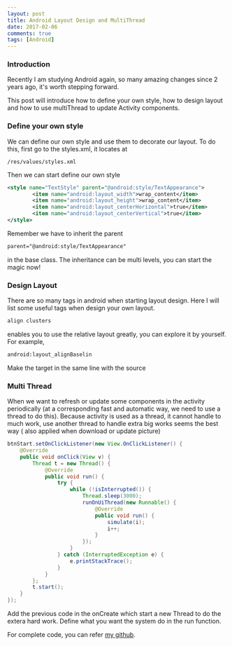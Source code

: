 ```yaml
---
layout: post
title: Android Layout Design and MultiThread
date: 2017-02-06
comments: true
tags: [Android]
---
```


### Introduction
Recently I am studying Android again, so many amazing changes since 2
years ago, it's worth stepping forward.

This post will introduce how to define your own style, how to design
layout and how to use multiThread to update Activity components.

### Define your own style

We can define our own style and use them to decorate our layout. To do
this, first go to the styles.xml, it locates at

```path
/res/values/styles.xml
```

Then we can start define our own style

```xml
<style name="TextStyle" parent="@android:style/TextAppearance">
        <item name="android:layout_width">wrap_content</item>
        <item name="android:layout_height">wrap_content</item>
        <item name="android:layout_centerHorizontal">true</item>
        <item name="android:layout_centerVertical">true</item>
</style>
```

Remember we have to inherit the parent
```xml
parent="@android:style/TextAppearance"
```
in the base class. The inheritance can be multi levels, you can start
the magic now!

### Design Layout

There are so many tags in android when starting layout design. Here I
will list some useful tags when design your own layout.

```xml
align clusters
```
enables you to use the relative layout greatly, you can explore it by
yourself. For example,

```xml
android:layout_alignBaselin
```
Make the target in the same line with the source

### Multi Thread
When we want to refresh or update some components in the activity
periodically (at a corresponding fast and automatic way, we need to use
a thread to do this). Because activity is used as a thread, it cannot
handle to much work, use another thread to handle extra big works seems the
best way ( also applied when download or update picture)

```Java
btnStart.setOnClickListener(new View.OnClickListener() {
    @Override
    public void onClick(View v) {
        Thread t = new Thread() {
            @Override
            public void run() {
                try {
                    while (!isInterrupted()) {
                        Thread.sleep(3000);
                        runOnUiThread(new Runnable() {
                            @Override
                            public void run() {
                                simulate(i);
                                i++;
                            }
                        });
                    }
                } catch (InterruptedException e) {
                    e.printStackTrace();
                }
            }
        };
        t.start();
    }
});
```

Add the previous code in the onCreate which start a new Thread to do the extera hard work. Define what you want the system do in the run function.

For complete code, you can refer [my github][1].

[1]: https://github.com/Ray-Young/Android_Study/tree/master/Lesson2
